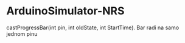 # ArduinoSimulator-NRS
castProgressBar(int pin, int oldState, int StartTime).
Bar radi na samo jednom pinu
